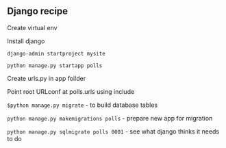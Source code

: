 ## Django recipe

Create virtual env

Install django

```django-admin startproject mysite```

```python manage.py startapp polls```

Create urls.py in app foilder

Point root URLconf at polls.urls using include

```$python manage.py migrate``` - to build database tables

```python manage.py makemigrations polls``` - prepare new app for migration

```python manage.py sqlmigrate polls 0001``` - see what django thinks it needs to do

